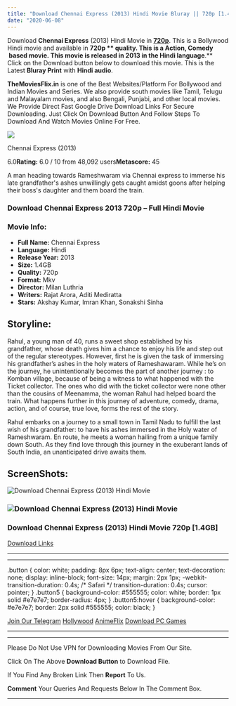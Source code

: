 ```yaml
---
title: "Download Chennai Express (2013) Hindi Movie Bluray || 720p [1.4GB]"
date: "2020-06-08"
---
```


Download **Chennai Express** (2013) Hindi Movie in [**720p**](https://1moviesflix.com/720p-movies/). This is a Bollywood Hindi movie and available in **720p ** quality. This is a **Action, Comedy**  based movie. This movie is released in **2013** in the Hindi language**.** Click on the Download button below to download this movie. This is the Latest **Bluray Print** with **Hindi audio**.

**TheMoviesFlix.in** is one of the Best Websites/Platform For Bollywood and Indian Movies and Series. We also provide south movies like Tamil, Telugu and Malayalam movies, and also Bengali, Punjabi, and other local movies. We Provide Direct Fast Google Drive Download Links For Secure Downloading. Just Click On Download Button And Follow Steps To Download And Watch Movies Online For Free.

[![](https://m.media-amazon.com/images/M/MV5BMDlmNDZlNzgtZGQzZC00ODFhLWE4NzItOTVjYjNlYWY4YzJjXkEyXkFqcGdeQXVyNjc5Mjg4Nzc@._V1_SX300.jpg)](https://www.imdb.com/title/tt2112124/ "Chennai Express")

Chennai Express (2013)

6.0**Rating:** 6.0 / 10 from 48,092 users**Metascore:** 45

A man heading towards Rameshwaram via Chennai express to immerse his late grandfather's ashes unwillingly gets caught amidst goons after helping their boss's daughter and them board the train.

### Download Chennai Express 2013 720p – Full Hindi Movie

### Movie Info:

- **Full Name:** Chennai Express
- **Language:** Hindi
- **Release Year:** 2013
- **Size:** 1.4GB
- **Quality:** 720p
- **Format:** Mkv
- **Director:** Milan Luthria
- **Writers:** Rajat Arora, Aditi Mediratta
- **Stars:** Akshay Kumar, Imran Khan, Sonakshi Sinha

## Storyline:

Rahul, a young man of 40, runs a sweet shop established by his grandfather, whose death gives him a chance to enjoy his life and step out of the regular stereotypes. However, first he is given the task of immersing his grandfather’s ashes in the holy waters of Rameshawaram. While he’s on the journey, he unintentionally becomes the part of another journey : to Komban village, because of being a witness to what happened with the Ticket collector. The ones who did with the ticket collector were none other than the cousins of Meenamma, the woman Rahul had helped board the train. What happens further in this journey of adventure, comedy, drama, action, and of course, true love, forms the rest of the story.

Rahul embarks on a journey to a small town in Tamil Nadu to fulfill the last wish of his grandfather: to have his ashes immersed in the Holy water of Rameshwaram. En route, he meets a woman hailing from a unique family down South. As they find love through this journey in the exuberant lands of South India, an unanticipated drive awaits them.

## ScreenShots:

![Download Chennai Express (2013) Hindi Movie](https://m.media-amazon.com/images/M/MV5BMTM3NjUyOTg1NV5BMl5BanBnXkFtZTcwOTM4MDk3OQ@@._V1_QL50_SX1500_CR0,0,1500,999_AL_.jpg)

### ![Download Chennai Express (2013) Hindi Movie](https://m.media-amazon.com/images/M/MV5BMTQ2MzgxNDAyNl5BMl5BanBnXkFtZTcwODM4MDk3OQ@@._V1_QL50_SX1500_CR0,0,1500,999_AL_.jpg)

### Download Chennai Express (2013) Hindi Movie 720p \[1.4GB\]

[Download Links](https://1moviesflix.com?a270777880=ODJrSzFaejVNT2JtUWRpR1RkaTlrTzl1UmRoTTV4MjFHN3F5cWxaRFh0WjRISnVtN2lxRGVzRFNNOVY5a1FuZk1LQU1lMzM5aWZjQ3c2WWdUcldiYlVkMmZYVTN6Ykh0elNmbm02aVJaUCtST1RzcFh3SG9UL1Q4RlQ0dzB2NGw=)

* * *

* * *

.button { color: white; padding: 8px 6px; text-align: center; text-decoration: none; display: inline-block; font-size: 14px; margin: 2px 1px; -webkit-transition-duration: 0.4s; /\* Safari \*/ transition-duration: 0.4s; cursor: pointer; } .button5 { background-color: #555555; color: white; border: 1px solid #e7e7e7; border-radius: 4px; } .button5:hover { background-color: #e7e7e7; border: 2px solid #555555; color: black; }

[Join Our Telegram](http://gdrivepro.xyz/join.php) [Hollywood](https://moviesverse.com/) [AnimeFlix](https://animeflix.in/) [Download PC Games](https://gamesflix.net/)  

* * *

* * *

  

Please Do Not Use VPN for Downloading Movies From Our Site.

Click On The Above **Download Button** to Download File.

If You Find Any Broken Link Then **Report** To Us.

**Comment** Your Queries And Requests Below In The Comment Box.

* * *
